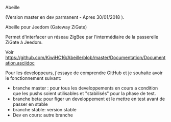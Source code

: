 Abeille

(Version master en dev parmanent - Apres 30/01/2018 ).

Abeille pour Jeedom (Gateway ZiGate)

Permet d'interfacer un réseau ZigBee par l'intermédiaire de la passerelle ZiGate à Jeedom.

Voir https://github.com/KiwiHC16/Abeille/blob/master/Documentation/Documentation.asciidoc

Pour les developpeurs, j'essaye de comprendre GitHub et je souhaite avoir le fonctionnement suivant:

* branche master : pour tous les developpements en cours a condition que les pushs soient utilisables et "stabilisés" pour la phase de test.
* branche beta: pour figer un developpement et le mettre en test avant de passer en stable
* branche stable: version stable
* Dev en cours: autre branche
